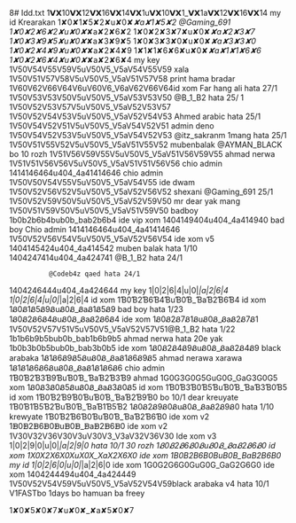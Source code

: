 8# Idd.txt
1𝗩𝗫10𝗩𝗫12𝗩𝗫16𝗩𝗫14𝗩𝗫1u𝗩𝗫10𝗩𝗫1_𝗩𝗫1a𝗩𝗫12𝗩𝗫16𝗩𝗫14 my id
Krearakan
1✘0✘1✘5✘2✘u✘0✘_✘a✘1✘5✘2
@Gaming_691 1✘0✘2✘6✘2✘u✘0✘_✘a✘2✘6✘2 
1✘0✘2✘3✘7✘u✘0✘_✘a✘2✘3✘7
1✘0✘3✘9✘5✘u✘0✘_✘a✘3✘9✘5
1✘0✘3✘3✘0✘u✘0✘_✘a✘3✘3✘0
1✘0✘2✘4✘9✘u✘0✘_✘a✘2✘4✘9
1✘1✘1✘6✘6✘u✘0✘_✘a✘1✘1✘6✘6
1✘0✘2✘6✘4✘u✘0✘_✘a✘2✘6✘4  my key
1V50V54V55V59V5uV50V5_V5aV54V55V59 xala
1V50V51V57V58V5uV50V5_V5aV51V57V58 print hama bradar
1V60V62V66V64V6uV60V6_V6aV62V66V64id xom
Far hang ali hata 27/1 1V50V53V53V50V5uV50V5_V5aV53V53V50
@B_1_B2 hata 25/ 1 1V50V52V53V57V5uV50V5_V5aV52V53V57
1V50V52V54V53V5uV50V5_V5aV52V54V53  Ahmed arabic hata 25/1
1V50V54V52V51V5uV50V5_V5aV54V52V51 admin deno
1V50V54V52V53V5uV50V5_V5aV54V52V53 @itz_sakranm  1mang hata  25/1
1V50V51V55V52V5uV50V5_V5aV51V55V52 mubenbalak
                      @AYMAN_BLACK  bo 10 rozh
1V51V56V59V55V5uV50V5_V5aV51V56V59V55 ahmad nerwa
1V51V51V56V56V5uV50V5_V5aV51V51V56V56 chio admin
1414146464u404_4a41414646  chio admin
1V50V50V54V55V5uV50V5_V5aV54V55 ide dwam 1V50V52V56V52V5uV50V5_V5aV52V56V52 shexani @Gaming_691 25/1
1V50V52V59V50V5uV50V5_V5aV52V59V50 mr dear yak mang
1V50V51V59V50V5uV50V5_V5aV51V59V50 badboy
1b0b2b6b4bub0b_bab2b6b4 ide vip xom
1404149404u404_4a414940 bad boy
Chio admin 1414146464u404_4a41414646
1V50V52V56V54V5uV50V5_V5aV52V56V54 ide xom v5
1404145424u404_4a414542  muben balak hata 1/10
1404247414u404_4a424741  @B_1_B2 hata 24/1

              @Codeb4z qaed hata 24/1
1404246444u404_4a424644 my key
1|0|2|6|4|u|0|_|a|2|6|4
1|0|2|6|4|u|0|_|a|2|6|4 id xom
1Ɓ0Ɓ2Ɓ6Ɓ4ƁuƁ0Ɓ_ƁaƁ2Ɓ6Ɓ4  id xom
1Ᏸ0Ᏸ1Ᏸ5Ᏸ9ᏰuᏰ0Ᏸ_ᏰaᏰ1Ᏸ5Ᏸ9  bad boy hata 1/23
1Ᏸ0Ᏸ2Ᏸ6Ᏸ4ᏰuᏰ0Ᏸ_ᏰaᏰ2Ᏸ6Ᏸ4 ide xom
1Ᏸ0Ᏸ2Ᏸ7Ᏸ1ᏰuᏰ0Ᏸ_ᏰaᏰ2Ᏸ7Ᏸ1 1V50V52V57V51V5uV50V5_V5aV52V57V51@B_1_B2  hata 1/22
1b1b6b9b5bub0b_bab1b6b9b5 ahmad nerwa hata 20e yak
1b0b3b0b5bub0b_bab3b0b5  ide xom
1Ᏸ0Ᏸ2Ᏸ4Ᏸ9ᏰuᏰ0Ᏸ_ᏰaᏰ2Ᏸ4Ᏸ9 black arabaka
1Ᏸ1Ᏸ6Ᏸ9Ᏸ5ᏰuᏰ0Ᏸ_ᏰaᏰ1Ᏸ6Ᏸ9Ᏸ5 ahmad nerawa xarawa
1Ᏸ1Ᏸ1Ᏸ6Ᏸ6ᏰuᏰ0Ᏸ_ᏰaᏰ1Ᏸ1Ᏸ6Ᏸ6  chio admin
1Ɓ0Ɓ2Ɓ3Ɓ9ƁuƁ0Ɓ_ƁaƁ2Ɓ3Ɓ9 ahmad 
1G0G3G0G5GuG0G_GaG3G0G5  xom
1Ᏸ0Ᏸ3Ᏸ0Ᏸ5ᏰuᏰ0Ᏸ_ᏰaᏰ3Ᏸ0Ᏸ5 id xom
1Ɓ0Ɓ3Ɓ0Ɓ5ƁuƁ0Ɓ_ƁaƁ3Ɓ0Ɓ5 id xom
1Ɓ0Ɓ2Ɓ9Ɓ0ƁuƁ0Ɓ_ƁaƁ2Ɓ9Ɓ0  bo 10/1 dear kreuyate
1Ɓ0Ɓ1Ɓ5Ɓ2ƁuƁ0Ɓ_ƁaƁ1Ɓ5Ɓ2 
1Ᏸ0Ᏸ2Ᏸ9Ᏸ0ᏰuᏰ0Ᏸ_ᏰaᏰ2Ᏸ9Ᏸ0 hata 1/10 krewyate
1Ɓ0Ɓ2Ɓ6Ɓ0ƁuƁ0Ɓ_ƁaƁ2Ɓ6Ɓ0  ide xom v2
1ᗽ0ᗽ2ᗽ6ᗽ0ᗽuᗽ0ᗽ_ᗽaᗽ2ᗽ6ᗽ0  ide xom v2
1V30V32V36V30V3uV30V3_V3aV32V36V30  Ide xom v3
1|0|2|9|0|u|0|_|a|2|9|0 hata 10/1 30 rozh
1Ᏸ0Ᏸ2Ᏸ6Ᏸ0ᏰuᏰ0Ᏸ_ᏰaᏰ2Ᏸ6Ᏸ0   id xom
1X0X2X6X0XuX0X_XaX2X6X0     ide xom
1B0B2B6B0BuB0B_BaB2B6B0    my id 
1|0|2|6|0|u|0|_|a|2|6|0   ide xom
1G0G2G6G0GuG0G_GaG2G6G0  ide xom
1404244494u404_4a424449  1V50V52V54V59V5uV50V5_V5aV52V54V59black arabaka v4 hata 10/1
V1FASTbo 1days bo hamuan ba freey

1✘0✘5✘0✘7✘u✘0✘_✘a✘5✘0✘7
